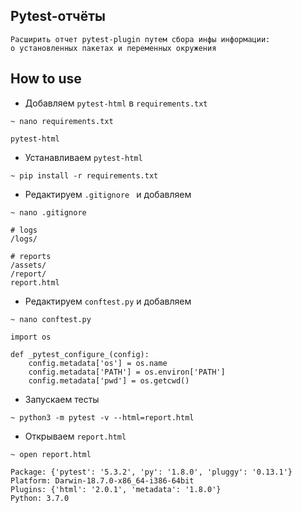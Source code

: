 ## Pytest-отчёты
```
Расширить отчет pytest-plugin путем сбора инфы информации:
о установленных пакетах и переменных окружения
```

## How to use
* Добавляем `pytest-html` в `requirements.txt`
```shell script
~ nano requirements.txt
```
```
pytest-html
```
* Устанавливаем `pytest-html`
```shell script
~ pip install -r requirements.txt
```
* Редактируем `.gitignore ` и добавляем
```shell script
~ nano .gitignore 
```
```
# logs
/logs/

# reports
/assets/
/report/
report.html
```
* Редактируем `conftest.py` и добавляем
```shell script
~ nano conftest.py
```
```
import os

def _pytest_configure_(config):
    config.metadata['os'] = os.name
    config.metadata['PATH'] = os.environ['PATH']
    config.metadata['pwd'] = os.getcwd()
```
* Запускаем тесты
```shell script
~ python3 -m pytest -v --html=report.html
```
* Открываем `report.html`
```shell script
~ open report.html
```
```
Package: {'pytest': '5.3.2', 'py': '1.8.0', 'pluggy': '0.13.1'}
Platform: Darwin-18.7.0-x86_64-i386-64bit
Plugins: {'html': '2.0.1', 'metadata': '1.8.0'}
Python:	3.7.0
```